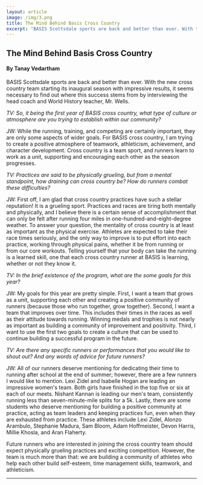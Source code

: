 ```yaml
---
layout: article
image: /img/3.png
title: The Mind Behind Basis Cross Country 
excerpt: "BASIS Scottsdale sports are back and better than ever. With the new cross country team starting its inaugural season with impressive results, it seems necessary to find out where this success stems from by interviewing the head coach and World History teacher, Mr. Wells."
---
```


<h2>The Mind Behind Basis Cross Country </h2>
<h4>By Tanay Vedartham</h4>

BASIS Scottsdale sports are back and better than ever. With the new cross country team starting its inaugural season with impressive results, it seems necessary to find out where this success stems from by interviewing the head coach and World History teacher, Mr. Wells.

<em>TV: So, it being the first year of BASIS cross country, what type of culture or atmosphere are you trying to establish within our community?</em>

JW: While the running, training, and competing are certainly important, they are only some aspects of wider goals. For BASIS cross country, I am trying to create a positive atmosphere of teamwork, athleticism, achievement, and character development. Cross country is a team sport, and runners learn to work as a unit, supporting and encouraging each other as the season progresses.

<em>TV: Practices are said to be physically grueling, but from a mental standpoint, how draining can cross country be? How do runners combat these difficulties?</em>

JW: First off, I am glad that cross country practices have such a stellar reputation! It is a grueling sport. Practices and races are tiring both mentally and physically, and I believe there is a certain sense of accomplishment that can only be felt after running four miles in one-hundred-and-eight-degree weather. To answer your question, the mentality of cross country is at least as important as the physical exercise. Athletes are expected to take their race times seriously, and the only way to improve is to put effort into each practice, working through physical pains, whether it be from running or from our core workouts. Telling yourself that your body can take the running is a learned skill, one that each cross country runner at BASIS is learning, whether or not they know it.

<em>TV: In the brief existence of the program, what are the some goals for this year?</em>

JW: My goals for this year are pretty simple. First, I want a team that grows as a unit, supporting each other and creating a positive community of runners (because those who run together, grow together). Second, I want a team that improves over time. This includes their times in the races as well as their attitude towards running. Winning medals and trophies is not nearly as important as building a community of improvement and positivity. Third, I want to use the first two goals to create a culture that can be used to continue building a successful program in the future.

<em>TV: Are there any specific runners or performances that you would like to shout out? And any words of advice for future runners?</em>

JW: All of our runners deserve mentioning for dedicating their time to running after school at the end of summer; however, there are a few runners I would like to mention. Lexi Zidel and Isabelle Hogan are leading an impressive women's team. Both girls have finished in the top five or six at each of our meets. Nishant Kannan is leading our men's team, consistently running less than seven-minute-mile splits for a 5k. Lastly, there are some students who deserve mentioning for building a positive community at practice, acting as team leaders and keeping practices fun, even when they are exhausted from practice. These athletes include Lexi Zidel, Alonzo Arambulo, Stephanie Madura, Sam Bloom, Adam Hoffmeister, Devon Harris, Millie Khosla, and Aran Flaherty.
  
Future runners who are interested in joining the cross country team should expect physically grueling practices and exciting competition. However, the team is much more than that: we are building a community of athletes who help each other build self-esteem, time management skills, teamwork, and athleticism.

<hr style="border-color:#7D7D7D;height:0.5px;">

